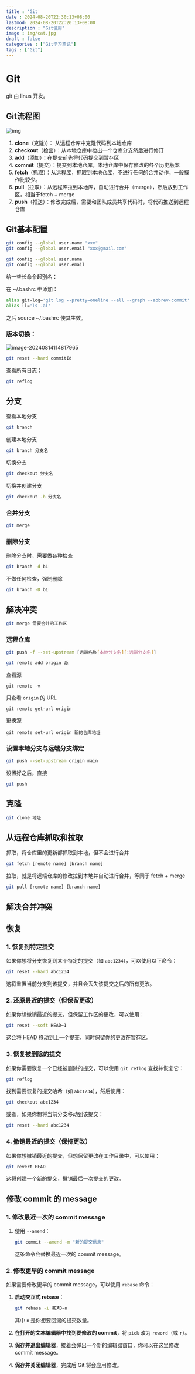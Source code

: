 ```yaml
---
title : 'Git'
date : 2024-08-20T22:30:13+08:00
lastmod: 2024-08-20T22:20:13+08:00
description : "Git使用" 
image : img/cat.jpg
draft : false    
categories : ["Git学习笔记"]
tags : ["Git"]
---
```


# Git

git 由 linus 开发。

## Git流程图

![img](https://www.ruanyifeng.com/blogimg/asset/2015/bg2015120901.png)

1. **clone**（克隆)）： 从远程仓库中克隆代码到本地仓库
2. **checkout**（检出）：从本地仓库中检出一个仓库分支然后进行修订
3. **add**（添加）：在提交前先将代码提交到暂存区
4. **commit**（提交）：提交到本地仓库，本地仓库中保存修改的各个历史版本
5. **fetch**（抓取）：从远程库，抓取到本地仓库，不进行任何的合并动作，一般操作比较少。
6. **pull**（拉取）：从远程库拉到本地库，自动进行合并（merge），然后放到工作区，相当于fetch + merge
7. **push**（推送）：修改完成后，需要和团队成员共享代码时，将代码推送到远程仓库

## Git基本配置

```bash
git config --global user.name "xxx"
git config --global user.email "xxx@gmail.com"
```

```bash
git config --global user.name
git config --global user.email
```

给一些长命令起别名：

在 ~/.bashrc 中添加：

```bash
alias git-log='git log --pretty=oneline --all --graph --abbrev-commit'
alias ll='ls -al'
```

之后 source ~/.bashrc 使其生效。

### 版本切换：

![image-20240814114817965](https://cdn.jsdelivr.net/gh/kennems/blog-image/image-20240814114817965.png)

```bash
git reset --hard commitId
```

查看所有日志：

```bash
git reflog
```

## 分支

查看本地分支

```bash
git branch
```

创建本地分支

```bash
git branch 分支名
```

切换分支

```bash
git checkout 分支名
```

切换并创建分支

```bash
git checkout -b 分支名
```

### 合并分支

```bash
git merge
```

### 删除分支

删除分支时，需要做各种检查

```bash
git branch -d b1 
```

不做任何检查，强制删除

```bash
git branch -D b1
```

## 解决冲突

```bash
git merge 需要合并的工作区
```

### 远程仓库

```bash
git push -f --set-upstream [远端名称[本地分支名][:远端分支名]]
```

```bash
git remote add origin 源
```

查看源

```shell
git remote -v
```

只查看 `origin` 的 URL

```shell
git remote get-url origin
```

更换源

```shell
git remote set-url origin 新的仓库地址
```

### 设置本地分支与远端分支绑定

```bash
git push --set-upstream origin main
```

设置好之后，直接

```bash
git push 
```

##  克隆

```bash
git clone 地址
```

## 从远程仓库抓取和拉取

抓取，将仓库里的更新都抓取到本地，但不会进行合并

```bash
git fetch [remote name] [branch name]
```

拉取，就是将远端仓库的修改拉到本地并自动进行合并，等同于 fetch + merge

```bash
git pull [remote name] [branch name]
```

## 解决合并冲突



## 恢复

### 1. 恢复到特定提交

如果你想将分支恢复到某个特定的提交（如 `abc1234`），可以使用以下命令：

```bash
git reset --hard abc1234
```

这将重置当前分支到该提交，并且会丢失该提交之后的所有更改。

### 2. 还原最近的提交（但保留更改）

如果你想撤销最近的提交，但保留工作区的更改，可以使用：

```bash
git reset --soft HEAD~1
```

这会将 HEAD 移动到上一个提交，同时保留你的更改在暂存区。

### 3. 恢复被删除的提交

如果你需要恢复一个已经被删除的提交，可以使用 `git reflog` 查找并恢复它：

```bash
git reflog
```

找到需要恢复的提交哈希（如 `abc1234`），然后使用：

```  bash
git checkout abc1234
```

或者，如果你想将当前分支移动到该提交：

```bash
git reset --hard abc1234
```

### 4. 撤销最近的提交（保持更改）

如果你想撤销最近的提交，但想保留更改在工作目录中，可以使用：

```bash
git revert HEAD
```

这将创建一个新的提交，撤销最后一次提交的更改。

## 修改 commit 的 message 

### 1. 修改最近一次的 commit message

1. 使用 `--amend`：

   ```bash
   git commit --amend -m "新的提交信息"
   ```

   这条命令会替换最近一次的 commit message。

### 2. 修改更早的 commit message

如果需要修改更早的 commit message，可以使用 `rebase` 命令：

1. **启动交互式 rebase**：

   ```bash
   git rebase -i HEAD~n
   ```

   其中 `n` 是你想要回溯的提交数量。

2. **在打开的文本编辑器中找到要修改的 commit**，将 `pick` 改为 `reword`（或 `r`）。

3. **保存并退出编辑器**，接着会弹出一个新的编辑器窗口，你可以在这里修改 commit message。

4. **保存并关闭编辑器**，完成后 Git 将会应用修改。
